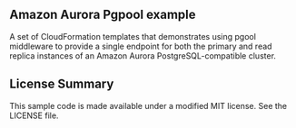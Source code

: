 ## Amazon Aurora Pgpool example

A set of CloudFormation templates that demonstrates using pgool middleware to provide a single endpoint for both the primary and read replica instances of an Amazon Aurora PostgreSQL-compatible cluster.

## License Summary

This sample code is made available under a modified MIT license. See the LICENSE file.
